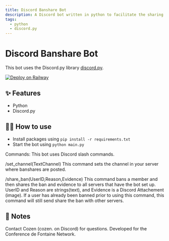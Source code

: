 ```yaml
---
title: Discord Banshare Bot
description: A Discord bot written in python to facilitate the sharing of bans between servers
tags:
  - python
  - discord.py
---
```


# Discord Banshare Bot

This bot uses the Discord.py library [discord.py](https://discordpy.readthedocs.io/en/stable/).

[![Deploy on Railway](https://railway.app/button.svg)](https://railway.app/new/template/PxM3nl)

## ✨ Features

- Python
- Discord.py

## 💁‍♀️ How to use

- Install packages using `pip install -r requirements.txt`
- Start the bot using `python main.py`

Commands:
This bot uses Discord slash commands.

/set_channel(TextChannel)
This command sets the channel in your server where banshares are posted.

/share_ban(UserID,Reason,Evidence)
This command bans a member and then shares the ban and evidence to all servers that have the bot set up.
UserID and Reason are strings(text), and Evidence is a Discord Attachement (image).
If a user has already been banned prior to using this command, this command will still send share the ban with other servers.

## 📝 Notes
Contact Cozen (cozen. on Discord) for questions. Developed for the Conference de Fontaine Network.
